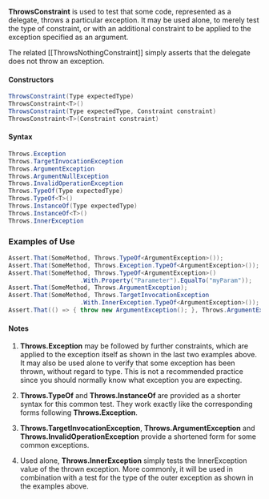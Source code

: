 **ThrowsConstraint** is used to test that some code, represented as a delegate,
throws a particular exception. It may be used alone, to merely test the type
of constraint, or with an additional constraint to be applied to the exception
specified as an argument.

The related [[ThrowsNothingConstraint]] simply asserts that the delegate
does not throw an exception.

#### Constructors

```csharp
ThrowsConstraint(Type expectedType)
ThrowsConstraint<T>()
ThrowsConstraint(Type expectedType, Constraint constraint)
ThrowsConstraint<T>(Constraint constraint)
```

#### Syntax

```csharp
Throws.Exception
Throws.TargetInvocationException
Throws.ArgumentException
Throws.ArgumentNullException
Throws.InvalidOperationException
Throws.TypeOf(Type expectedType)
Throws.TypeOf<T>()
Throws.InstanceOf(Type expectedType)
Throws.InstanceOf<T>()
Throws.InnerException
```


### Examples of Use

```csharp
Assert.That(SomeMethod, Throws.TypeOf<ArgumentException>());
Assert.That(SomeMethod, Throws.Exception.TypeOf<ArgumentException>());
Assert.That(SomeMethod, Throws.TypeOf<ArgumentException>()
                    .With.Property("Parameter").EqualTo("myParam"));
Assert.That(SomeMethod, Throws.ArgumentException);
Assert.That(SomeMethod, Throws.TargetInvocationException
                    .With.InnerException.TypeOf<ArgumentException>());
Assert.That(() => { throw new ArgumentException(); }, Throws.ArgumentException);
```

#### Notes

 1. **Throws.Exception** may be followed by further constraints,
    which are applied to the exception itself as shown in the last two
    examples above. It may also be used alone to verify that some
    exception has been thrown, without regard to type. This is
    not a recommended practice since you should normally know
    what exception you are expecting.

 2. **Throws.TypeOf** and **Throws.InstanceOf** are provided
    as a shorter syntax for this common test. They work exactly like
    the corresponding forms following **Throws.Exception**.

 3. **Throws.TargetInvocationException**, **Throws.ArgumentException**
    and **Throws.InvalidOperationException** provide a shortened form
    for some common exceptions.

 4. Used alone, **Throws.InnerException** simply tests the InnerException
    value of the thrown exception. More commonly, it will be used in
    combination with a test for the type of the outer exception as shown
    in the examples above.
